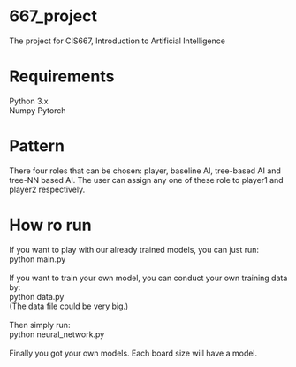 # 667_project
The project for CIS667, Introduction to Artificial Intelligence

# Requirements
Python 3.x<br/>
Numpy
Pytorch

# Pattern
There four roles that can be chosen: player, baseline AI, tree-based AI and tree-NN based AI. The user can assign any one of these role to player1 and player2 respectively.

# How ro run
If you want to play with our already trained models, you can just run:<br/>
python main.py<br/><br/>
If you want to train your own model, you can conduct your own training data by:<br/>
python data.py<br/>
(The data file could be very big.)<br/><br/>
Then simply run:<br/>
python neural_network.py<br/><br/>
Finally you got your own models. Each board size will have a model.<br/>
